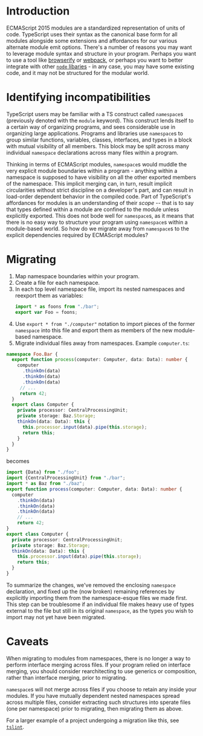 # Introduction

ECMAScript 2015 modules are a standardized representation of units of code.
TypeScript uses their syntax as the canonical base form for all modules alongside some extensions and affordances for our various alternate module emit options.
There's a number of reasons you may want to leverage module syntax and structure in your program.
Perhaps you want to use a tool like [browserify](http://browserify.org/) or [webpack](https://webpack.github.io/), or perhaps you want to better integrate with other [`node` libaries](https://www.npmjs.com/) - in any case, you may have some existing code, and it may not be structured for the modular world.

# Identifying incompatibilities

TypeScript users may be familiar with a TS construct called `namespace`s (previously denoted with the `module` keyword).
This construct lends itself to a certain way of organizing programs, and sees considerable use in organizing large applications.
Programs and libraries use `namespace`s to group similar functions, variables, classes, interfaces, and types in a block with mutual visibility of all members.
This block may be split across many individual `namespace` declarations across many files within a program.

Thinking in terms of ECMAScript modules, `namespace`s would muddle the very explicit module boundaries within a program - anything within a namespace is supposed to have visibility on all the other exported members of the namespace.
This implicit merging can, in turn, result implicit circularities without strict discipline on a developer's part, and can result in load-order dependent behavior in the compiled code.
Part of TypeScript's affordances for modules is an understanding of their *scope* -- that is to say that types defined within a module are confined to the module unless explicitly exported.
This does not bode well for `namespace`s, as it means that there is no easy way to structure your program using `namespace`s within a module-based world.
So how do we migrate away from `namespace`s to the explicit dependencies required by ECMAScript modules?

# Migrating

1. Map namespace boundaries within your program.
  1. Create a file for each namespace.
  2. In each top level namespace file, import its nested namespaces and reexport them as variables:
      ```ts
      import * as foons from "./bar";
      export var Foo = foons;
      ```
  3. Use `export * from "./computer"` notation to import pieces of the former `namespace` into this file and export them as members of the new module-based namespace.
2. Migrate individual files away from namespaces. Example `computer.ts`:
  ```ts
  namespace Foo.Bar {
    export function process(computer: Computer, data: Data): number {
      computer
        .thinkOn(data)
        .thinkOn(data)
        .thinkOn(data)
       // ...
       return 42;
    }
    export class Computer {
      private processor: CentralProcessingUnit;
      private storage: Baz.Storage;
      thinkOn(data: Data): this {
        this.processor.input(data).pipe(this.storage);
        return this;
      }
    }
  }
  ```
  becomes
  ```ts
  import {Data} from "./foo";
  import {CentralProcessingUnit} from "./bar";
  import * as Baz from "./baz";
  export function process(computer: Computer, data: Data): number {
    computer
      .thinkOn(data)
      .thinkOn(data)
      .thinkOn(data)
      // ...
      return 42;
  }
  export class Computer {
    private processor: CentralProcessingUnit;
    private storage: Baz.Storage;
    thinkOn(data: Data): this {
      this.processor.input(data).pipe(this.storage);
      return this;
    }
  }
  ```
  To summarize the changes, we've removed the enclosing `namespace` declaration, and fixed up the (now broken) remaining references by explicitly importing them from the namespace-esque files we made first.
  This step can be troublesome if an individual file makes heavy use of types external to the file but still in its original `namespace`, as the types you wish to import may not yet have been migrated.


# Caveats

When migrating to modules from namespaces, there is no longer a way to perform interface merging across files. If your program relied on interface merging, you should consider rearchitecting to use generics or composition, rather than interface merging, prior to migrating.

`namespace`s will not merge across files if you choose to retain any inside your modules.
If you have mutually dependent nested namespaces spread across multiple files, consider extracting such structures into sperate files (one per namespace) prior to migrating, then migrating them as above.


For a larger example of a project undergoing a migration like this, see [`tslint`](https://github.com/palantir/tslint/pull/726).